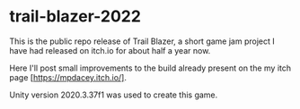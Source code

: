 # trail-blazer-2022
This is the public repo release of Trail Blazer, a short game jam project I have had released on itch.io for about half a year now.

Here I'll post small improvements to the build already present on the my itch page [https://mpdacey.itch.io/].

Unity version 2020.3.37f1 was used to create this game.
